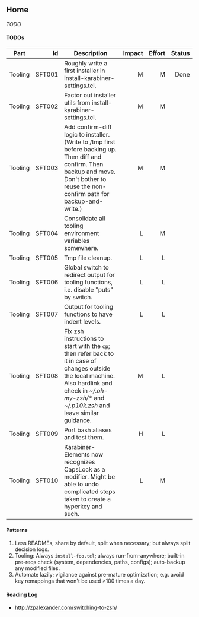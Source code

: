 ## Home

_TODO_

#### TODOs

| Part | Id | Description | Impact | Effort | Status |
| - | -: | - | -: | -: | -: |
| Tooling | SFT001 | Roughly write a first installer in install-karabiner-settings.tcl. | M | M | Done |
| Tooling | SFT002 | Factor out installer utils from install-karabiner-settings.tcl. | M | M | |
| Tooling | SFT003 | Add confirm-diff logic to installer. (Write to /tmp first before backing up. Then diff and confirm. Then backup and move. Don't bother to reuse the non-confirm path for backup-and-write.) | M | M | |
| Tooling | SFT004 | Consolidate all tooling environment variables somewhere. | L | M | |
| Tooling | SFT005 | Tmp file cleanup. | L | L | |
| Tooling | SFT006 | Global switch to redirect output for tooling functions, i.e. disable "puts" by switch. | L | L | |
| Tooling | SFT007 | Output for tooling functions to have indent levels. | L | L | |
| Tooling | SFT008 | Fix zsh instructions to start with the `cp`; then refer back to it in case of changes outside the local machine. Also hardlink and check in _~/.oh-my-zsh/*_ and _~/.p10k.zsh_ and leave similar guidance. | M | L | |
| Tooling | SFT009 | Port bash aliases and test them. | H | L | |
| Tooling | SFT010 | Karabiner-Elements now recognizes CapsLock as a modifier. Might be able to undo complicated steps taken to create a hyperkey and such. | L | M | |

#### Patterns

1. Less READMEs, share by default, split when necessary; but always split decision logs.
1. Tooling: Always `install-foo.tcl`; always run-from-anywhere; built-in pre-reqs check (system, dependencies, paths, configs); auto-backup any modified files.
1. Automate lazily; vigilance against pre-mature optimization; e.g. avoid key remappings that won't be used >100 times a day.

#### Reading Log

- http://zpalexander.com/switching-to-zsh/

